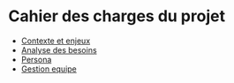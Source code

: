# Cahier des charges du projet

- [Contexte et enjeux](/Cahier-des-charges/contexte.md)
- [Analyse des besoins](/Cahier-des-charges/analyse-des-besoins.md)
- [Persona](/Cahier-des-charges/persona.md)
- [Gestion equipe](/Cahier-des-charges/gestion-equipe.md)